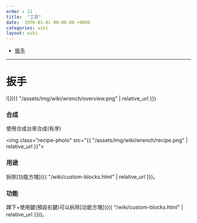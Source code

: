 ```yaml
---
order : 21
title:  "工具"
date:  1970-01-01 00:00:00 +0000
categories: wiki
layout: wiki
---
```


- [扳手](#扳手)

---

# 扳手

![]({{ "/assets/img/wiki/wrench/overview.png" | relative_url }})

### 合成

使用合成台來合成(有序)

<img class="recipe-photo" src="{{ "/assets/img/wiki/wrench/recipe.png" | relative_url }}">

### 用途

拆除[功能方塊]({{ "/wiki/custom-blocks.html" | relative_url }})。

### 功能

蹲下+使用鍵(預設右鍵)可以拆除[功能方塊](({{ "/wiki/custom-blocks.html" | relative_url }}))。
